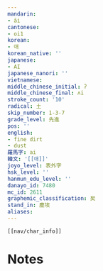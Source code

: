 ```yaml
---
mandarin:
- āi
cantonese:
- oi1
korean:
- 애
korean_native: ''
japanese:
- AI
japanese_nanori: ''
vietnamese:
middle_chinese_initial: ʔ
middle_chinese_final: ʌi
stroke_count: '10'
radical: 土
skip_number: 1-3-7
grade_level: 先進
pos: ''
english:
- fine dirt
- dust
羅馬字: ai
韓文: '[[애]]'
joyo_level: 表外字
hsk_level: ''
hanmun_edu_level: ''
danayo_id: 7480
mc_id: 2611
graphemic_classification: 矣
stand_in: 塵埃
aliases:
---
```

```meta-bind-embed
[[nav/char_info]]
```

# Notes

